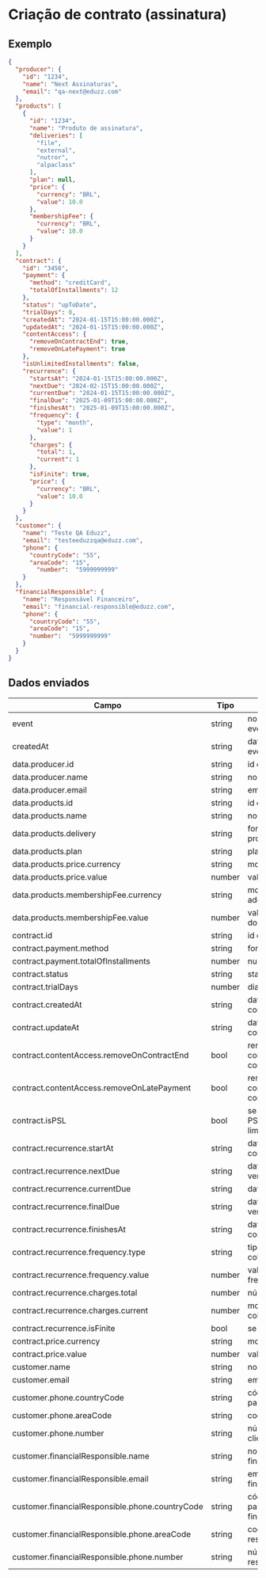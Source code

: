 # Criação de contrato (assinatura)

## Exemplo

```json
{
  "producer": {
    "id": "1234",
    "name": "Next Assinaturas",
    "email": "qa-next@eduzz.com"
  },
  "products": [
    {
      "id": "1234",
      "name": "Produto de assinatura",
      "deliveries": [
        "file",
        "external",
        "nutror",
        "alpaclass"
      ],
      "plan": null,
      "price": {
        "currency": "BRL",
        "value": 10.0
      },
      "membershipFee": {
        "currency": "BRL",
        "value": 10.0
      }
    }
  ],
  "contract": {
    "id": "3456",
    "payment": {
      "method": "creditCard",
      "totalOfInstallments": 12
    },
    "status": "upToDate",
    "trialDays": 0,
    "createdAt": "2024-01-15T15:00:00.000Z",
    "updatedAt": "2024-01-15T15:00:00.000Z",
    "contentAccess": {
      "removeOnContractEnd": true,
      "removeOnLatePayment": true
    },
    "isUnlimitedInstallments": false,
    "recurrence": {
      "startsAt": "2024-01-15T15:00:00.000Z",
      "nextDue": "2024-02-15T15:00:00.000Z",
      "currentDue": "2024-01-15T15:00:00.000Z",
      "finalDue": "2025-01-09T15:00:00.000Z",
      "finishesAt": "2025-01-09T15:00:00.000Z",
      "frequency": {
        "type": "month",
        "value": 1
      },
      "charges": {
        "total": 1,
        "current": 1
      },
      "isFinite": true,
      "price": {
        "currency": "BRL",
        "value": 10.0
      }
    }
  },
  "customer": {
    "name": "Teste QA Eduzz",
    "email": "testeeduzzqa@eduzz.com",
    "phone": {
      "countryCode": "55",
      "areaCode": "15",
        "number":  "5999999999"
    }
  },
  "financialResponsible": {
    "name": "Responsável Financeiro",
    "email": "financial-responsible@eduzz.com",
    "phone": {
      "countryCode": "55",
      "areaCode": "15",
      "number":  "5999999999"
    }
  }
}
```

## Dados enviados

| Campo                                           | Tipo   |     Descrição                                        |
|-------------------------------------------------|--------|------------------------------------------------------|
| event                                           | string | nome do evento(contract_created)                     |
| createdAt                                       | string | data de criação do evento                            |
| data.producer.id                                | string | id do produtor                                       |
| data.producer.name                              | string | nome do produtor                                     |
| data.producer.email                             | string | email do produtor                                    |
| data.products.id                                | string | id do produto                                        |
| data.products.name                              | string | nome do produto                                      |
| data.products.delivery                          | string | forma de entrega do produto                          |
| data.products.plan                              | string | plano do produto                                     |
| data.products.price.currency                    | string | moeda usada no produto                               |
| data.products.price.value                       | number | valor do produto                                     |
| data.products.membershipFee.currency            | string | moeda da taxa de adesão do produto                   |
| data.products.membershipFee.value               | number | valor da taxa de adesão do produto                   |
| contract.id                                     | string | id do contrato                                       |
| contract.payment.method                         | string | forma de pagamento                                   |
| contract.payment.totalOfInstallments            | number | numero de parcelas                                   |
| contract.status                                 | string | status do contrato                                   |
| contract.trialDays                              | number | dias de teste                                        |
| contract.createdAt                              | string | data de criação do contrato                          |
| contract.updateAt                               | string | data de atualização do contrato                      |
| contract.contentAccess.removeOnContractEnd      | bool   | remover acesso ao conteúdo no final do contrato      |
| contract.contentAccess.removeOnLatePayment      | bool   | remover acesso ao conteúdo de pagamento com atraso   |
| contract.isPSL                                  | bool   | se o contrato é PSL(parcelamento sem limite)         |
| contract.recurrence.startAt                     | string | data de inicio do contrato                           |
| contract.recurrence.nextDue                     | string | data do próximo vencimento                           |
| contract.recurrence.currentDue                  | string | data atual do contrato                               |
| contract.recurrence.finalDue                    | string | data do último vencimento                            |
| contract.recurrence.finishesAt                  | string | data do termino do contrato                          |
| contract.recurrence.frequency.type              | string | tipo de frequência da cobrança                       |
| contract.recurrence.frequency.value             | number | valor referente a frequência da cobrança             |
| contract.recurrence.charges.total               | number | número de cobranças                                  |
| contract.recurrence.charges.current             | number | moeda usada nas cobranças                            |
| contract.recurrence.isFinite                    | bool   | se é finito ou infinito                              |
| contract.price.currency                         | string | moeda usada no preço                                 |
| contract.price.value                            | number |  valor do contrato                                   |
| customer.name                                   | string | nome do cliente                                      |
| customer.email                                  | string | email do cliente                                     |
| customer.phone.countryCode                      | string | código de telefone do pais do cliente                |
| customer.phone.areaCode                         | string | codigo de área do cliente                            |
| customer.phone.number                           | string | número de telefone do cliente                        |
| customer.financialResponsible.name              | string | nome do resposável financeiro                        |
| customer.financialResponsible.email             | string | email do responsável financeiro                      |
| customer.financialResponsible.phone.countryCode | string | código de telefone do pais do resposável financeiro  |
| customer.financialResponsible.phone.areaCode    | string | codigo de área do responsável financeiro             |
| customer.financialResponsible.phone.number      | string | número de telefone do responsável financeiro         |
